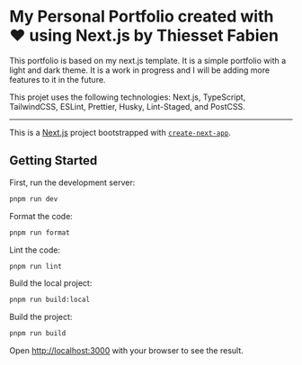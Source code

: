 # My Personal Portfolio created with :heart: using Next.js by Thiesset Fabien

This portfolio is based on my next.js template. It is a simple portfolio with a light and dark theme. It is a work in progress and I will be adding more features to it in the future.

This projet uses the following technologies: Next.js, TypeScript, TailwindCSS, ESLint, Prettier, Husky, Lint-Staged, and PostCSS.

---

This is a [Next.js](https://nextjs.org) project bootstrapped with [`create-next-app`](https://nextjs.org/docs/app/api-reference/cli/create-next-app).

## Getting Started

First, run the development server:

```bash
pnpm run dev
```

Format the code:

```bash
pnpm run format
```

Lint the code:

```bash
pnpm run lint
```

Build the local project:

```bash
pnpm run build:local
```

Build the project:

```bash
pnpm run build
```

Open [http://localhost:3000](http://localhost:3000) with your browser to see the result.
